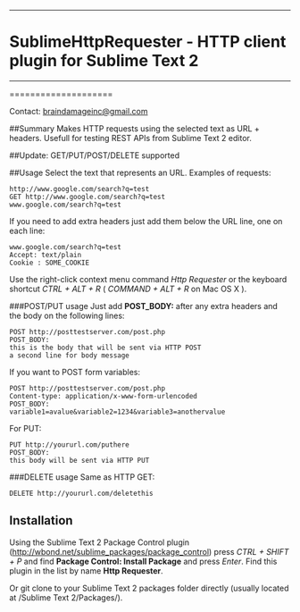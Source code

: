 ***
# SublimeHttpRequester - HTTP client plugin for Sublime Text 2
***
====================

Contact: [braindamageinc@gmail.com](mailto:braindamageinc@gmail.com)

##Summary
Makes HTTP requests using the selected text as URL + headers. Usefull for testing REST APIs from Sublime Text 2 editor. 

##Update: GET/PUT/POST/DELETE supported

##Usage
Select the text that represents an URL. Examples of requests:

	http://www.google.com/search?q=test
	GET http://www.google.com/search?q=test
	www.google.com/search?q=test

If you need to add extra headers just add them below the URL line, one on each line:

	www.google.com/search?q=test
	Accept: text/plain
	Cookie : SOME_COOKIE

Use the right-click context menu command *Http Requester* or the keyboard shortcut *CTRL + ALT + R*  ( *COMMAND + ALT + R* on Mac OS X ).

###POST/PUT usage
Just add **POST_BODY:** after any extra headers and the body on the following lines:

	POST http://posttestserver.com/post.php
	POST_BODY:
	this is the body that will be sent via HTTP POST
	a second line for body message

If you want to POST form variables:  

	POST http://posttestserver.com/post.php
	Content-type: application/x-www-form-urlencoded
	POST_BODY:
	variable1=avalue&variable2=1234&variable3=anothervalue

For PUT:

	PUT http://yoururl.com/puthere
	POST_BODY:
	this body will be sent via HTTP PUT

###DELETE usage
Same as HTTP GET:

	DELETE http://yoururl.com/deletethis
	
## Installation
Using the Sublime Text 2 Package Control plugin (http://wbond.net/sublime_packages/package_control)
press *CTRL + SHIFT + P* and find **Package Control: Install Package** and press *Enter*.
Find this plugin in the list by name **Http Requester**.

Or git clone to your Sublime Text 2 packages folder directly (usually located at /Sublime Text 2/Packages/).
